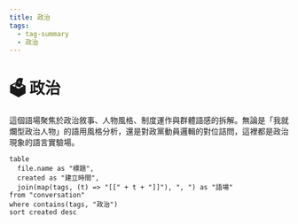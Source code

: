 ```yaml
---
title: 政治
tags:
  - tag-summary
  - 政治
---
```


# 🗳 政治

這個語場聚焦於政治敘事、人物風格、制度運作與群體語感的拆解。無論是「我就爛型政治人物」的語用風格分析，還是對政黨動員邏輯的對位詰問，這裡都是政治現象的語言實驗場。

```dataview
table
  file.name as "標題",
  created as "建立時間",
  join(map(tags, (t) => "[[" + t + "]]"), ", ") as "語場"
from "conversation"
where contains(tags, "政治")
sort created desc
```
